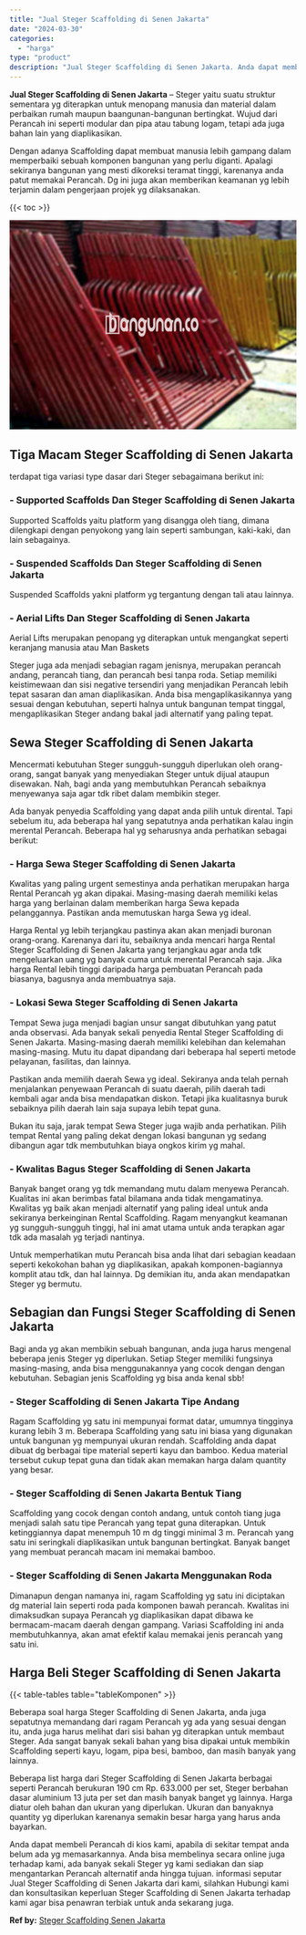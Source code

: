 ```yaml
---
title: "Jual Steger Scaffolding di Senen Jakarta"
date: "2024-03-30"
categories: 
  - "harga"
type: "product"
description: "Jual Steger Scaffolding di Senen Jakarta. Anda dapat membeli Perancah di kios kami, apabila di sekitar tempat anda belum ada yg memasarkannya. Anda bisa memb..."
---
```


**Jual Steger Scaffolding di Senen Jakarta** – Steger yaitu suatu struktur sementara yg diterapkan untuk menopang manusia dan material dalam perbaikan rumah maupun baangunan-bangunan bertingkat. Wujud dari Perancah ini seperti modular dan pipa atau tabung logam, tetapi ada juga bahan lain yang diaplikasikan.

Dengan adanya Scaffolding dapat membuat manusia lebih gampang dalam memperbaiki sebuah komponen bangunan yang perlu diganti. Apalagi sekiranya bangunan yang mesti dikoreksi teramat tinggi, karenanya anda patut memakai Perancah. Dg ini juga akan memberikan keamanan yg lebih terjamin dalam pengerjaan projek yg dilaksanakan.

{{< toc >}}

![Jual Steger Scaffolding di Senen Jakarta](/images/sewa-scaffolding-steger-30.png)

## Tiga Macam Steger Scaffolding di Senen Jakarta

terdapat tiga variasi type dasar dari Steger sebagaimana berikut ini:

### \- Supported Scaffolds Dan Steger Scaffolding di Senen Jakarta

Supported Scaffolds yaitu platform yang disangga oleh tiang, dimana dilengkapi dengan penyokong yang lain seperti sambungan, kaki-kaki, dan lain sebagainya.

### \- Suspended Scaffolds Dan Steger Scaffolding di Senen Jakarta

Suspended Scaffolds yakni platform yg tergantung dengan tali atau lainnya.

### \- Aerial Lifts Dan Steger Scaffolding di Senen Jakarta

Aerial Lifts merupakan penopang yg diterapkan untuk mengangkat seperti keranjang manusia atau Man Baskets

Steger juga ada menjadi sebagian ragam jenisnya, merupakan perancah andang, perancah tiang, dan perancah besi tanpa roda. Setiap memiliki keistimewaan dan sisi negative tersendiri yang menjadikan Perancah lebih tepat sasaran dan aman diaplikasikan. Anda bisa mengaplikasikannya yang sesuai dengan kebutuhan, seperti halnya untuk bangunan tempat tinggal, mengaplikasikan Steger andang bakal jadi alternatif yang paling tepat.

## Sewa Steger Scaffolding di Senen Jakarta

Mencermati kebutuhan Steger sungguh-sungguh diperlukan oleh orang-orang, sangat banyak yang menyediakan Steger untuk dijual ataupun disewakan. Nah, bagi anda yang membutuhkan Perancah sebaiknya menyewanya saja agar tdk ribet dalam membikin steger.

Ada banyak penyedia Scaffolding yang dapat anda pilih untuk dirental. Tapi sebelum itu, ada beberapa hal yang sepatutnya anda perhatikan kalau ingin merental Perancah. Beberapa hal yg seharusnya anda perhatikan sebagai berikut:

### \- Harga Sewa Steger Scaffolding di Senen Jakarta

Kwalitas yang paling urgent semestinya anda perhatikan merupakan harga Rental Perancah yg akan dipakai. Masing-masing daerah memiliki kelas harga yang berlainan dalam memberikan harga Sewa kepada pelanggannya. Pastikan anda memutuskan harga Sewa yg ideal.

Harga Rental yg lebih terjangkau pastinya akan akan menjadi buronan orang-orang. Karenanya dari itu, sebaiknya anda mencari harga Rental Steger Scaffolding di Senen Jakarta yang terjangkau agar anda tdk mengeluarkan uang yg banyak cuma untuk merental Perancah saja. Jika harga Rental lebih tinggi daripada harga pembuatan Perancah pada biasanya, bagusnya anda membuatnya saja.

### \- Lokasi Sewa Steger Scaffolding di Senen Jakarta

Tempat Sewa juga menjadi bagian unsur sangat dibutuhkan yang patut anda observasi. Ada banyak sekali penyedia Rental Steger Scaffolding di Senen Jakarta. Masing-masing daerah memiliki kelebihan dan kelemahan masing-masing. Mutu itu dapat dipandang dari beberapa hal seperti metode pelayanan, fasilitas, dan lainnya.

Pastikan anda memilih daerah Sewa yg ideal. Sekiranya anda telah pernah menjalankan penyewaan Perancah di suatu daerah, pilih daerah tadi kembali agar anda bisa mendapatkan diskon. Tetapi jika kualitasnya buruk sebaiknya pilih daerah lain saja supaya lebih tepat guna.

Bukan itu saja, jarak tempat Sewa Steger juga wajib anda perhatikan. Pilih tempat Rental yang paling dekat dengan lokasi bangunan yg sedang dibangun agar tdk membutuhkan biaya ongkos kirim yg mahal.

### \- Kwalitas Bagus Steger Scaffolding di Senen Jakarta

Banyak banget orang yg tdk memandang mutu dalam menyewa Perancah. Kualitas ini akan berimbas fatal bilamana anda tidak mengamatinya. Kwalitas yg baik akan menjadi alternatif yang paling ideal untuk anda sekiranya berkeinginan Rental Scaffolding. Ragam menyangkut keamanan yg sungguh-sungguh tinggi, hal ini amat utama untuk anda terapkan agar tdk ada masalah yg terjadi nantinya.

Untuk memperhatikan mutu Perancah bisa anda lihat dari sebagian keadaan seperti kekokohan bahan yg diaplikasikan, apakah komponen-bagiannya komplit atau tdk, dan hal lainnya. Dg demikian itu, anda akan mendapatkan Steger yg bermutu.

## Sebagian dan Fungsi Steger Scaffolding di Senen Jakarta

Bagi anda yg akan membikin sebuah bangunan, anda juga harus mengenal beberapa jenis Steger yg diperlukan. Setiap Steger memiliki fungsinya masing-masing, anda bisa menggunakannya yang cocok dengan dengan kebutuhan. Sebagian jenis Scaffolding yg bisa anda kenal sbb!

### \- Steger Scaffolding di Senen Jakarta Tipe Andang

Ragam Scaffolding yg satu ini mempunyai format datar, umumnya tingginya kurang lebih 3 m. Beberapa Scaffolding yang satu ini biasa yang digunakan untuk bangunan yg mempunyai ukuran rendah. Scaffolding anda dapat dibuat dg berbagai tipe material seperti kayu dan bamboo. Kedua material tersebut cukup tepat guna dan tidak akan memakan harga dalam quantity yang besar.

### \- Steger Scaffolding di Senen Jakarta Bentuk Tiang

Scaffolding yang cocok dengan contoh andang, untuk contoh tiang juga menjadi salah satu tipe Perancah yang tepat guna diterapkan. Untuk ketinggiannya dapat menempuh 10 m dg tinggi minimal 3 m. Perancah yang satu ini seringkali diaplikasikan untuk bangunan bertingkat. Banyak banget yang membuat perancah macam ini memakai bamboo.

### \- Steger Scaffolding di Senen Jakarta Menggunakan Roda

Dimanapun dengan namanya ini, ragam Scaffolding yg satu ini diciptakan dg material lain seperti roda pada komponen bawah perancah. Kwalitas ini dimaksudkan supaya Perancah yg diaplikasikan dapat dibawa ke bermacam-macam daerah dengan gampang. Variasi Scaffolding ini anda membutuhkannya, akan amat efektif kalau memakai jenis perancah yang satu ini.

## Harga Beli Steger Scaffolding di Senen Jakarta

{{< table-tables table="tableKomponen" >}}

Beberapa soal harga Steger Scaffolding di Senen Jakarta, anda juga sepatutnya memandang dari ragam Perancah yg ada yang sesuai dengan itu, anda juga harus melihat dari sisi bahan yg diterapkan untuk membaut Steger. Ada sangat banyak sekali bahan yang bisa dipakai untuk membikin Scaffolding seperti kayu, logam, pipa besi, bamboo, dan masih banyak yang lainnya.

Beberapa list harga dari Steger Scaffolding di Senen Jakarta berbagai seperti Perancah berukuran 190 cm Rp. 633.000 per set, Steger berbahan dasar aluminium 13 juta per set dan masih banyak banget yg lainnya. Harga diatur oleh bahan dan ukuran yang diperlukan. Ukuran dan banyaknya quantity yg diperlukan karenanya semakin besar harga yang harus anda bayarkan.

Anda dapat membeli Perancah di kios kami, apabila di sekitar tempat anda belum ada yg memasarkannya. Anda bisa membelinya secara online juga terhadap kami, ada banyak sekali Steger yg kami sediakan dan siap mengantarkan Perancah alternatif anda hingga tujuan. informasi seputar Jual Steger Scaffolding di Senen Jakarta dari kami, silahkan Hubungi kami dan konsultasikan keperluan Steger Scaffolding di Senen Jakarta terhadap kami agar bisa penawran terbiak untuk anda sekarang juga.

**Ref by:** [Steger Scaffolding Senen Jakarta](https://id.wikipedia.org/wiki/Steger)
